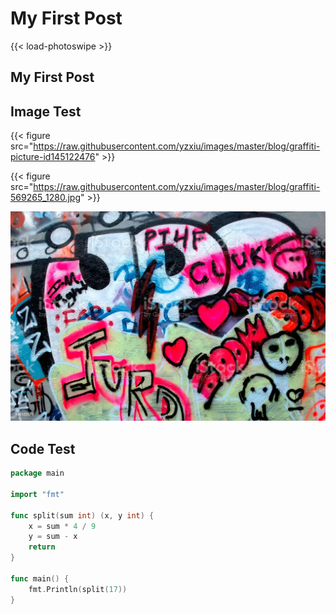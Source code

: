 # My First Post

{{< load-photoswipe >}}

## My First Post





## Image Test
{{< figure src="https://raw.githubusercontent.com/yzxiu/images/master/blog/graffiti-picture-id145122476" >}} 

{{< figure src="https://raw.githubusercontent.com/yzxiu/images/master/blog/graffiti-569265_1280.jpg" >}} 

<img src="https://raw.githubusercontent.com/yzxiu/images/master/blog/graffiti-picture-id145122476" alt="Graffiti - 免版稅一組物體圖庫照片" style="zoom:;" />

## Code Test

```go
package main

import "fmt"

func split(sum int) (x, y int) {
	x = sum * 4 / 9
	y = sum - x
	return
}

func main() {
	fmt.Println(split(17))
}
```


